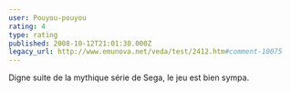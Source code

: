 ```yaml
---
user: Pouyou-pouyou
rating: 4
type: rating
published: 2008-10-12T21:01:30.000Z
legacy_url: http://www.emunova.net/veda/test/2412.htm#comment-10075
---
```

Digne suite de la mythique série de Sega, le jeu est bien sympa.
